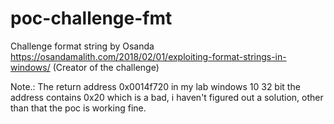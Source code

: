 # poc-challenge-fmt
Challenge format string by Osanda https://osandamalith.com/2018/02/01/exploiting-format-strings-in-windows/ (Creator of the challenge)

Note.: The return address 0x0014f720 in my lab windows 10 32 bit the address contains 0x20 which is a bad, i haven't figured out a solution, other than that the poc is working fine.
